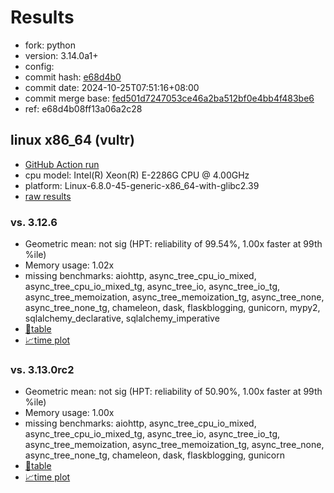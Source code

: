 # Results

- fork: python
- version: 3.14.0a1+
- config: 
- commit hash: [e68d4b0](https://github.com/python/cpython/commit/e68d4b0)
- commit date: 2024-10-25T07:51:16+08:00
- commit merge base: [fed501d7247053ce46a2ba512bf0e4bb4f483be6](https://github.com/python/cpython/commit/fed501d7247053ce46a2ba512bf0e4bb4f483be6)
- ref: e68d4b08ff13a06a2c28

## linux x86_64 (vultr)

- [GitHub Action run](https://github.com/facebookexperimental/free-threading-benchmarking/actions/runs/11509575727)
- cpu model: Intel(R) Xeon(R) E-2286G CPU @ 4.00GHz
- platform: Linux-6.8.0-45-generic-x86_64-with-glibc2.39
- [raw results](bm-20241025-vultr-x86_64-python-e68d4b08ff13a06a2c28-3.14.0a1%2B-e68d4b0.json)

### vs. 3.12.6

- Geometric mean: not sig (HPT: reliability of 99.54%, 1.00x faster at 99th %ile)
- Memory usage: 1.02x
- missing benchmarks: aiohttp, async_tree_cpu_io_mixed, async_tree_cpu_io_mixed_tg, async_tree_io, async_tree_io_tg, async_tree_memoization, async_tree_memoization_tg, async_tree_none, async_tree_none_tg, chameleon, dask, flaskblogging, gunicorn, mypy2, sqlalchemy_declarative, sqlalchemy_imperative
- [📄table](bm-20241025-vultr-x86_64-python-e68d4b08ff13a06a2c28-3.14.0a1%2B-e68d4b0-vs-3.12.6.md)
- [📈time plot](bm-20241025-vultr-x86_64-python-e68d4b08ff13a06a2c28-3.14.0a1%2B-e68d4b0-vs-3.12.6.svg)

### vs. 3.13.0rc2

- Geometric mean: not sig (HPT: reliability of 50.90%, 1.00x faster at 99th %ile)
- Memory usage: 1.00x
- missing benchmarks: aiohttp, async_tree_cpu_io_mixed, async_tree_cpu_io_mixed_tg, async_tree_io, async_tree_io_tg, async_tree_memoization, async_tree_memoization_tg, async_tree_none, async_tree_none_tg, chameleon, dask, flaskblogging, gunicorn
- [📄table](bm-20241025-vultr-x86_64-python-e68d4b08ff13a06a2c28-3.14.0a1%2B-e68d4b0-vs-3.13.0rc2.md)
- [📈time plot](bm-20241025-vultr-x86_64-python-e68d4b08ff13a06a2c28-3.14.0a1%2B-e68d4b0-vs-3.13.0rc2.svg)

